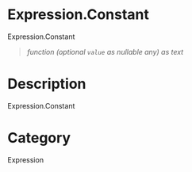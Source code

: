 # Expression.Constant
Expression.Constant
> _function (optional <code>value</code> as nullable any) as text_

# Description 
Expression.Constant
# Category 
Expression
